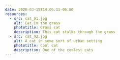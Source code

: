 ```yaml
---
date: 2020-03-15T14:06:11-06:00
resources:
  - src: cat_01.jpg
    alt: Cat in the grass
    phototitle: Grass cat
    description: This cat stalks through the grass
  - src: cat_02.jpg
    alt: A cat in some sort of urban setting
    phototitle: Cool cat
    description: One of the coolest cats
---
```

